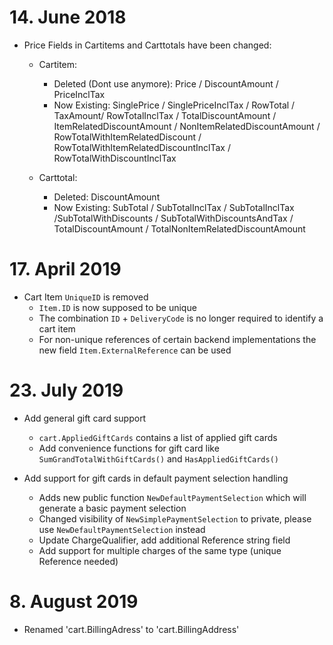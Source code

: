 # 14. June 2018

* Price Fields in Cartitems and Carttotals have been changed:
  * Cartitem:
    * Deleted (Dont use anymore): Price / DiscountAmount / PriceInclTax
    * Now Existing: SinglePrice / SinglePriceInclTax / RowTotal / TaxAmount/ RowTotalInclTax / TotalDiscountAmount / ItemRelatedDiscountAmount / NonItemRelatedDiscountAmount / RowTotalWithItemRelatedDiscount / RowTotalWithItemRelatedDiscountInclTax / RowTotalWithDiscountInclTax
    
  * Carttotal:
    * Deleted: DiscountAmount
    * Now Existing: SubTotal / SubTotalInclTax / SubTotalInclTax /SubTotalWithDiscounts / SubTotalWithDiscountsAndTax / TotalDiscountAmount / TotalNonItemRelatedDiscountAmount 

# 17. April 2019

* Cart Item `UniqueID` is removed
  * `Item.ID` is now supposed to be unique
  * The combination `ID` + `DeliveryCode` is no longer required to identify a cart item
  * For non-unique references of certain backend implementations the new field `Item.ExternalReference` can be used
  
# 23. July 2019
* Add general gift card support
  * `cart.AppliedGiftCards` contains a list of applied gift cards
  * Add convenience functions for gift card like `SumGrandTotalWithGiftCards()` and `HasAppliedGiftCards()`   
  
* Add support for gift cards in default payment selection handling
  * Adds new public function `NewDefaultPaymentSelection` which will generate a basic payment selection
  * Changed visibility of `NewSimplePaymentSelection` to private, please use `NewDefaultPaymentSelection` instead
  * Update ChargeQualifier, add additional Reference string field
  * Add support for multiple charges of the same type (unique Reference needed)
  
# 8. August 2019
* Renamed 'cart.BillingAdress' to 'cart.BillingAddress'
